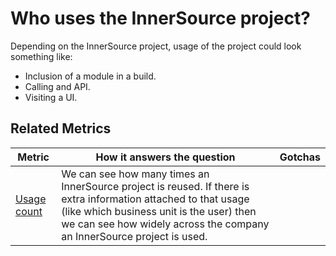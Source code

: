 # Who uses the InnerSource project?

Depending on the InnerSource project, usage of the project could look something like:

* Inclusion of a module in a build.
* Calling and API.
* Visiting a UI.

## Related Metrics

| **Metric** | **How it answers the question** | **Gotchas** |
| --- | --- | --- |
| [Usage count](../metrics/usage-count.md) | We can see how many times an InnerSource project is reused.  If there is extra information attached to that usage (like which business unit is the user) then we can see how widely across the company an InnerSource project is used. | |
